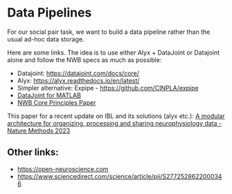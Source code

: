 # Data Pipelines

For our social pair task, we want to build a data pipeline rather than the usual ad-hoc data storage. 

Here are some links. The idea is to use either Alyx + DataJoint or Datajoint alone and follow the NWB specs as much as possible:

* Datajoint: https://datajoint.com/docs/core/
* Alyx: https://alyx.readthedocs.io/en/latest/
* Simpler alternative: Expipe - https://github.com/CINPLA/expipe
* [DataJoint for MATLAB](https://github.com/datajoint/datajoint-matlab)
* [NWB Core Principles Paper](https://www.researchgate.net/publication/346669999_Core_principles_for_the_implementation_of_the_neurodata_without_borders_data_standard)

This paper for a recent update on IBL and its solutions (alyx etc.): [A modular architecture for organizing, processing and sharing neurophysiology data - Nature Methods 2023](https://www.nature.com/articles/s41592-022-01742-6?)


## Other links:

* https://open-neuroscience.com
* https://www.sciencedirect.com/science/article/pii/S2772528622000346
